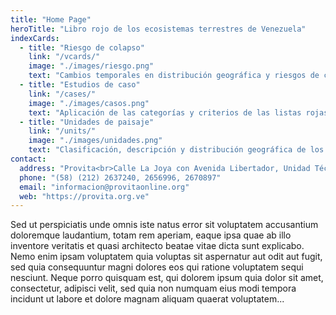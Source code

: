 ```yaml
---
title: "Home Page"
heroTitle: "Libro rojo de los ecosistemas terrestres de Venezuela"
indexCards:
  - title: "Riesgo de colapso"
    link: "/vcards/"
    image: "./images/riesgo.png"
    text: "Cambios temporales en distribución geográfica y riesgos de colapso and nivel nacional y estatal."
  - title: "Estudios de caso"
    link: "/cases/"
    image: "./images/casos.png"
    text: "Aplicación de las categorías y criterios de las listas rojas de ecosistemas a diferentes escalas geográficas."
  - title: "Unidades de paisaje"
    link: "/units/"
    image: "./images/unidades.png"
    text: "Clasificación, descripción y distribución geográfica de los principales paisajes vegetales de Venezuela."
contact:
  address: "Provita<br>Calle La Joya con Avenida Libertador, Unidad Técnica del Este, piso 10, oficina 29-30<br>Chacao ZP 1060<br>Caracas, Venezuela<br><br>"
  phone: "(58) (212) 2637240, 2656996, 2670897"
  email: "informacion@provitaonline.org"
  web: "https://provita.org.ve"
---
```

Sed ut perspiciatis unde omnis iste natus error sit voluptatem accusantium doloremque laudantium, totam rem aperiam, eaque ipsa quae ab illo inventore veritatis et quasi architecto beatae vitae dicta sunt explicabo. Nemo enim ipsam voluptatem quia voluptas sit aspernatur aut odit aut fugit, sed quia consequuntur magni dolores eos qui ratione voluptatem sequi nesciunt. Neque porro quisquam est, qui dolorem ipsum quia dolor sit amet, consectetur, adipisci velit, sed quia non numquam eius modi tempora incidunt ut labore et dolore magnam aliquam quaerat voluptatem...
